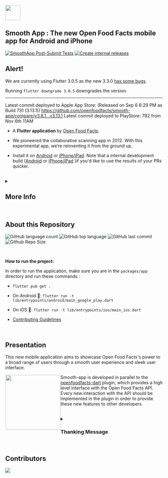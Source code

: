 <picture>
  <source media="(prefers-color-scheme: dark)" srcset="https://static.openfoodfacts.org/images/logos/off-logo-horizontal-dark.png?refresh_github_cache=1">
  <source media="(prefers-color-scheme: light)" srcset="https://static.openfoodfacts.org/images/logos/off-logo-horizontal-light.png?refresh_github_cache=1">
  <img height="48" src="https://static.openfoodfacts.org/images/logos/off-logo-horizontal-light.svg">
</picture>

<br>

## Smooth App : The new Open Food Facts mobile app for Android and iPhone

[![SmoothApp Post-Submit Tests](https://github.com/openfoodfacts/smooth-app/actions/workflows/postsubmit.yml/badge.svg)](https://github.com/openfoodfacts/smooth-app/actions/workflows/postsubmit.yml)
[![Create internal releases](https://github.com/openfoodfacts/smooth-app/actions/workflows/internal-release.yml/badge.svg)](https://github.com/openfoodfacts/smooth-app/actions/workflows/internal-release.yml)

## Alert!

We are currently using Flutter 3.0.5 as the new 3.3.0 [has some bugs](https://github.com/openfoodfacts/smooth-app/issues/2919).

Running `flutter downgrade 3.0.5` downgrades the version.

------

Latest commit deployed to Apple App Store: (Released on Sep 6 6:29 PM as Build 731 (3.13.1)) https://github.com/openfoodfacts/smooth-app/compare/v3.8.1...v3.13.1
Latest commit deployed to PlayStore: 792 from Nov 6th 11AM
- A <b> Flutter application </b> by [Open Food Facts](https://github.com/openfoodfacts). 

- We pioneered the collaborative scanning app in 2012. With this experimental app, we’re reinventing it from the ground up.

- Install it on [Android](https://play.google.com/store/apps/details?id=org.openfoodfacts.scanner) or [iPhone/iPad](https://apps.apple.com/app/open-food-facts/id588797948). Note that a internal development build ([Android](https://play.google.com/apps/internaltest/4699092342921529278) or [iPhone/iPad](https://testflight.apple.com/join/c2tiBHgd) )if you'd like to use the results of your PRs quicker.



<br>

<details><summary><h2> More Info </h2></summary>

## You get : 
- a scan that truly matches who you are (Green: the product matches your criteria, Red: there is a problem, Gray: Help us answer you by photographing the products)
- a product page that's knowledgeable, building on the vast amount of food facts we collect collaboratively, and other sources of knowledge, to help you make better food decisions
## You can : 
- scan and compare in 15 seconds the 3 brands of tomato sauces left on the shelf, on your terms.
- get a tailored comparison of any food category
- set your preferences without ruining your privacy

## Criteria you can pick : 
- Environment: Eco-Score
- Health: Additives & Ultra processed foods, Salt, Allergens, Nutri-Score

</details>

<br>

## About this Repository

![GitHub language count](https://img.shields.io/github/languages/count/openfoodfacts/smooth-app?style=for-the-badge&color=brightgreen)
![GitHub top language](https://img.shields.io/github/languages/top/openfoodfacts/smooth-app?style=for-the-badge&color=aqua)
![GitHub last commit](https://img.shields.io/github/last-commit/openfoodfacts/smooth-app?style=for-the-badge&color=blue)
![Github Repo Size](https://img.shields.io/github/repo-size/openfoodfacts/smooth-app?style=for-the-badge&color=aqua)




<br>


<b>How to run the project:</b>

In order to run the application, make sure you are in the `packages/app` directory and run these commands :

- `flutter pub get .`
  
- On Android 🤖: `flutter run -t lib/entrypoints/android/main_google_play.dart`

- On iOS 🍎: `flutter run -t lib/entrypoints/ios/main_ios.dart`

- [Contributing Guidelines](https://github.com/openfoodfacts/smooth-app/blob/develop/CONTRIBUTING.md)

<br>

## Presentation

This new mobile application aims to showcase Open Food Facts's power to a broad range of users through a smooth user experience and sleek user interface.

<img height='175' src="https://user-images.githubusercontent.com/1689815/168430524-3adc923a-1ce3-4233-9af5-02e9d49a76ca.png" align="left" hspace="1" vspace="1">

Smooth-app is developed in parallel to the [openfoodfacts-dart](https://github.com/openfoodfacts/openfoodfacts-dart) plugin, which provides a high level interface with the Open Food Facts API.
Every new interaction with the API should be implemented in the plugin in order to provide these new features to other developers.

<br>

<details><summary><h3> Thanking Message </h3></summary>

The app was initially created by Primael. The new Open Food Facts app (smooth_app) was then made possible thanks to an initial grant by the Mozilla Foundation in February 2020, after Pierre pitched them the idea at FOSDEM. A HUGE THANKS 🧡
In addition to the core role of the community, we also had the support from several Google.org fellows and a ShareIt fellow that helped us eventually release the app in June 2022.

</details>

<br>

## Contributors

<a href="https://github.com/openfoodfacts/smooth-app/graphs/contributors">
  <img src="https://contrib.rocks/image?repo=openfoodfacts/smooth-app" />
</a>
